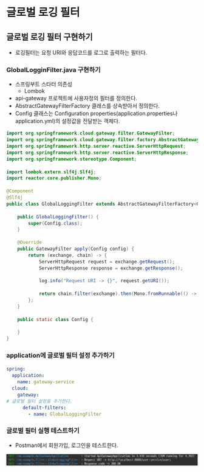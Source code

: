 # 글로벌 로깅 필터 

## 글로벌 로깅 필터 구현하기

- 로깅필터는 요청 URI와 응답코드를 로그로 출력하는 필터다.

### GlobalLogginFilter.java 구현하기

- 스프링부트 스타터 의존성
  - Lombok
- api-gateway 프로젝트에 사용자정의 필터를 정의한다.
- AbstractGatewayFilterFactory 클래스를 상속받아서 정의한다.
- Config 클래스는 Configuration properties(application.properties나 application.yml)의 설정값을 전달받는 객체다.

```java
import org.springframework.cloud.gateway.filter.GatewayFilter;
import org.springframework.cloud.gateway.filter.factory.AbstractGatewayFilterFactory;
import org.springframework.http.server.reactive.ServerHttpRequest;
import org.springframework.http.server.reactive.ServerHttpResponse;
import org.springframework.stereotype.Component;

import lombok.extern.slf4j.Slf4j;
import reactor.core.publisher.Mono;

@Component
@Slf4j
public class GlobalLoggingFilter extends AbstractGatewayFilterFactory<GlobalLoggingFilter.Config> {

	public GlobalLoggingFilter() {
		super(Config.class);
	}
	
	@Override
	public GatewayFilter apply(Config config) {
		return (exchange, chain) -> {
			ServerHttpRequest request = exchange.getRequest();
			ServerHttpResponse response = exchange.getResponse();
			
			log.info("Request URI -> {}", request.getURI());
			
			return chain.filter(exchange).then(Mono.fromRunnable(() -> log.info("Response code -> {}", response.getStatusCode())));
		};
	}
	
	public static class Config {
		
	}
}
```

### application에 글로벌 필터 설정 추가하기

```yml     
spring:
  application:
    name: gateway-service
  cloud:
    gateway:
# 글로벌 필터 설정을 추가한다.
      default-filters:
        - name: GlobalLoggingFilter 
```

### 글로벌 필터 실행 테스트하기

- Postman에서 회원가입, 로그인을 테스트한다.

![글로벌 로깅 필터](../images/spring-cloud-gateway-global-filter-2.png)